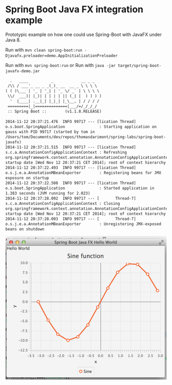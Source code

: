 Spring Boot Java FX integration example
======================================

Prototypic example on how one could use Spring-Boot with JavaFX under Java 8. 

Run with ```mvn clean spring-boot:run -Djavafx.preloader=demo.AppInitializationPreloader``` 

Run with ```mvn spring-boot:run``` 
or
Run with ```java -jar target/spring-boot-javafx-demo.jar```

```
  .   ____          _            __ _ _
 /\\ / ___'_ __ _ _(_)_ __  __ _ \ \ \ \
( ( )\___ | '_ | '_| | '_ \/ _` | \ \ \ \
 \\/  ___)| |_)| | | | | || (_| |  ) ) ) )
  '  |____| .__|_| |_|_| |_\__, | / / / /
 =========|_|==============|___/=/_/_/_/
 :: Spring Boot ::        (v1.1.8.RELEASE)

2014-11-12 20:37:21.476  INFO 99717 --- [lication Thread] o.s.boot.SpringApplication               : Starting application on gauss with PID 99717 (started by tom in /Users/tom/Documents/dev/repos/thomasdarimont/spring-labs/spring-boot-javafx)
2014-11-12 20:37:21.515  INFO 99717 --- [lication Thread] s.c.a.AnnotationConfigApplicationContext : Refreshing org.springframework.context.annotation.AnnotationConfigApplicationContext@7e07bc8e: startup date [Wed Nov 12 20:37:21 CET 2014]; root of context hierarchy
2014-11-12 20:37:22.493  INFO 99717 --- [lication Thread] o.s.j.e.a.AnnotationMBeanExporter        : Registering beans for JMX exposure on startup
2014-11-12 20:37:22.508  INFO 99717 --- [lication Thread] o.s.boot.SpringApplication               : Started application in 1.383 seconds (JVM running for 2.023)
2014-11-12 20:37:28.092  INFO 99717 --- [       Thread-7] s.c.a.AnnotationConfigApplicationContext : Closing org.springframework.context.annotation.AnnotationConfigApplicationContext@7e07bc8e: startup date [Wed Nov 12 20:37:21 CET 2014]; root of context hierarchy
2014-11-12 20:37:28.093  INFO 99717 --- [       Thread-7] o.s.j.e.a.AnnotationMBeanExporter        : Unregistering JMX-exposed beans on shutdown
```
![UI in Action](example-1.png "UI in Action")
